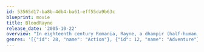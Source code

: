 ```yaml
---
id: 53565d17-ba8b-4db4-ba61-eff55da9b63c
blueprint: movie
title: BloodRayne
release_date: '2005-10-22'
overview: "In eighteenth century Romania, Rayne, a dhampir (half-human, half-vampire), prone to fits of blind blood rage but saddled with a compunction for humans, strives to avenge her mother's rape by her father, Kagan, King of Vampires. Two vampire hunters, Sebastian and Vladimir, from the Brimstone Society persuade her to join their cause."
genres: '[{"id": 28, "name": "Action"}, {"id": 12, "name": "Adventure"}, {"id": 14, "name": "Fantasy"}, {"id": 27, "name": "Horror"}]'
---
```

